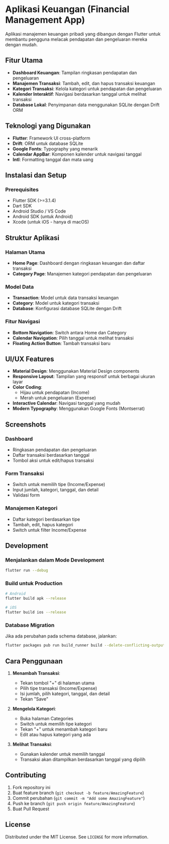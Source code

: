 ﻿# Aplikasi Keuangan (Financial Management App)

Aplikasi manajemen keuangan pribadi yang dibangun dengan Flutter untuk membantu pengguna melacak pendapatan dan pengeluaran mereka dengan mudah.

##  Fitur Utama

- **Dashboard Keuangan**: Tampilan ringkasan pendapatan dan pengeluaran
- **Manajemen Transaksi**: Tambah, edit, dan hapus transaksi keuangan
- **Kategori Transaksi**: Kelola kategori untuk pendapatan dan pengeluaran
- **Kalender Interaktif**: Navigasi berdasarkan tanggal untuk melihat transaksi
- **Database Lokal**: Penyimpanan data menggunakan SQLite dengan Drift ORM

##  Teknologi yang Digunakan

- **Flutter**: Framework UI cross-platform
- **Drift**: ORM untuk database SQLite
- **Google Fonts**: Typography yang menarik
- **Calendar AppBar**: Komponen kalender untuk navigasi tanggal
- **Intl**: Formatting tanggal dan mata uang

##  Instalasi dan Setup

### Prerequisites

- Flutter SDK (>=3.1.4)
- Dart SDK
- Android Studio / VS Code
- Android SDK (untuk Android)
- Xcode (untuk iOS - hanya di macOS)

##  Struktur Aplikasi

### Halaman Utama
- **Home Page**: Dashboard dengan ringkasan keuangan dan daftar transaksi
- **Category Page**: Manajemen kategori pendapatan dan pengeluaran

### Model Data
- **Transaction**: Model untuk data transaksi keuangan
- **Category**: Model untuk kategori transaksi
- **Database**: Konfigurasi database SQLite dengan Drift

### Fitur Navigasi
- **Bottom Navigation**: Switch antara Home dan Category
- **Calendar Navigation**: Pilih tanggal untuk melihat transaksi
- **Floating Action Button**: Tambah transaksi baru

##  UI/UX Features

- **Material Design**: Menggunakan Material Design components
- **Responsive Layout**: Tampilan yang responsif untuk berbagai ukuran layar
- **Color Coding**: 
  - Hijau untuk pendapatan (Income)
  - Merah untuk pengeluaran (Expense)
- **Interactive Calendar**: Navigasi tanggal yang mudah
- **Modern Typography**: Menggunakan Google Fonts (Montserrat)

##  Screenshots

### Dashboard
- Ringkasan pendapatan dan pengeluaran
- Daftar transaksi berdasarkan tanggal
- Tombol aksi untuk edit/hapus transaksi

### Form Transaksi
- Switch untuk memilih tipe (Income/Expense)
- Input jumlah, kategori, tanggal, dan detail
- Validasi form

### Manajemen Kategori
- Daftar kategori berdasarkan tipe
- Tambah, edit, hapus kategori
- Switch untuk filter Income/Expense

##  Development

### Menjalankan dalam Mode Development
```bash
flutter run --debug
```

### Build untuk Production
```bash
# Android
flutter build apk --release

# iOS
flutter build ios --release
```

### Database Migration
Jika ada perubahan pada schema database, jalankan:
```bash
flutter packages pub run build_runner build --delete-conflicting-outputs
```

##  Cara Penggunaan

1. **Menambah Transaksi**:
   - Tekan tombol "+" di halaman utama
   - Pilih tipe transaksi (Income/Expense)
   - Isi jumlah, pilih kategori, tanggal, dan detail
   - Tekan "Save"

2. **Mengelola Kategori**:
   - Buka halaman Categories
   - Switch untuk memilih tipe kategori
   - Tekan "+" untuk menambah kategori baru
   - Edit atau hapus kategori yang ada

3. **Melihat Transaksi**:
   - Gunakan kalender untuk memilih tanggal
   - Transaksi akan ditampilkan berdasarkan tanggal yang dipilih

##  Contributing

1. Fork repository ini
2. Buat feature branch (`git checkout -b feature/AmazingFeature`)
3. Commit perubahan (`git commit -m "Add some AmazingFeature"`)
4. Push ke branch (`git push origin feature/AmazingFeature`)
5. Buat Pull Request

##  License

Distributed under the MIT License. See `LICENSE` for more information.

